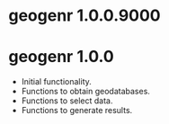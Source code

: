 # geogenr 1.0.0.9000


# geogenr 1.0.0
* Initial functionality.
* Functions to obtain geodatabases.
* Functions to select data.
* Functions to generate results.

